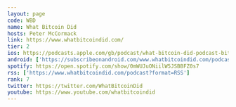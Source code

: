 ```yaml
---
layout: page
code: WBD
name: What Bitcoin Did
hosts: Peter McCormack
link: https://www.whatbitcoindid.com/
tier: 2
ios: https://podcasts.apple.com/gb/podcast/what-bitcoin-did-podcast-bitcoin-crypto-trading-strategy/id1317356120?mt=2
android: ['https://subscribeonandroid.com/www.whatbitcoindid.com/podcast?format=rss']
spotify: https://open.spotify.com/show/0mWUJuONiilW5JSBBFZ0s7
rss: ['https://www.whatbitcoindid.com/podcast?format=RSS']
rank: 7
twitter: https://twitter.com/WhatBitcoinDid
youtube: https://www.youtube.com/whatbitcoindid
---
```

